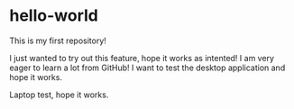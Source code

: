 # hello-world
This is my first repository!

I just wanted to try out this feature, hope it works as intented! I am very eager to learn a lot from GitHub!
I want to test the desktop application and hope it works.

Laptop test, hope it works.